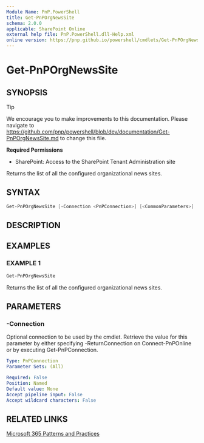```yaml
---
Module Name: PnP.PowerShell
title: Get-PnPOrgNewsSite
schema: 2.0.0
applicable: SharePoint Online
external help file: PnP.PowerShell.dll-Help.xml
online version: https://pnp.github.io/powershell/cmdlets/Get-PnPOrgNewsSite.html
---
```

 
# Get-PnPOrgNewsSite

## SYNOPSIS

> [!TIP]
> We encourage you to make improvements to this documentation. Please navigate to https://github.com/pnp/powershell/blob/dev/documentation/Get-PnPOrgNewsSite.md to change this file.


**Required Permissions**

* SharePoint: Access to the SharePoint Tenant Administration site

Returns the list of all the configured organizational news sites.

## SYNTAX

```powershell
Get-PnPOrgNewsSite [-Connection <PnPConnection>] [<CommonParameters>]
```

## DESCRIPTION

## EXAMPLES

### EXAMPLE 1
```powershell
Get-PnPOrgNewsSite
```

Returns the list of all the configured organizational news sites.

## PARAMETERS

### -Connection
Optional connection to be used by the cmdlet. Retrieve the value for this parameter by either specifying -ReturnConnection on Connect-PnPOnline or by executing Get-PnPConnection.

```yaml
Type: PnPConnection
Parameter Sets: (All)

Required: False
Position: Named
Default value: None
Accept pipeline input: False
Accept wildcard characters: False
```

## RELATED LINKS

[Microsoft 365 Patterns and Practices](https://aka.ms/m365pnp)

